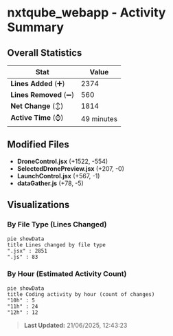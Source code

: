 # nxtqube_webapp - Activity Summary 

## Overall Statistics

| Stat                   | Value                                                             |
| ---------------------- | ----------------------------------------------------------------- |
| **Lines Added** (➕)   | 2374                                          |
| **Lines Removed** (➖) | 560                                        |
| **Net Change** (↕)    | 1814                |
| **Active Time** (⌚)   | 49 minutes |


## Modified Files
- **DroneControl.jsx** (+1522, -554)
- **SelectedDronePreview.jsx** (+207, -0)
- **LaunchControl.jsx** (+567, -1)
- **dataGather.js** (+78, -5)

## Visualizations

### By File Type (Lines Changed)

```mermaid
pie showData
title Lines changed by file type
".jsx" : 2851
".js" : 83
```

### By Hour (Estimated Activity Count)

```mermaid
pie showData
title Coding activity by hour (count of changes)
"10h" : 5
"11h" : 24
"12h" : 12
```


> **Last Updated:** 21/06/2025, 12:43:23